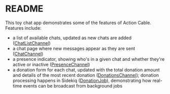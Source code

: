 # README

This toy chat app demonstrates some of the features of Action Cable. Features include:

* a list of available chats, updated as new chats are added ([ChatListChannel](https://github.com/dadadadave/action-cable-demo/blob/main/app/channels/chat_list_channel.rb))
* a chat page where new messages appear as they are sent ([ChatChannel](https://github.com/dadadadave/action-cable-demo/blob/main/app/channels/chat_channel.rb))
* a presence indicator, showing who's in a given chat and whether they're active or inactive ([PresenceChannel](https://github.com/dadadadave/action-cable-demo/blob/main/app/channels/presence_channel.rb))
* a donation form for each chat, updated with the total donation amount and details of the most recent donation ([DonationsChannel](https://github.com/dadadadave/action-cable-demo/blob/main/app/channels/donations_channel.rb)); donation processing happens in Sidekiq ([DonationJob](https://github.com/dadadadave/action-cable-demo/blob/main/app/jobs/donation_job.rb)), demonstrating how real-time events can be broadcast from background jobs
